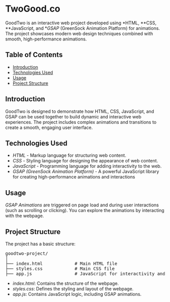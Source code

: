 # TwoGood.co

GoodTwo is an interactive web project developed using *HTML, **CSS, **JavaScript, and **GSAP* (GreenSock Animation Platform) for animations. The project showcases modern web design techniques combined with smooth, high-performance animations.

## Table of Contents

- [Introduction](#introduction)
- [Technologies Used](#technologies-used)
- [Usage](#usage)
- [Project Structure](#project-structure)

## Introduction

GoodTwo is designed to demonstrate how HTML, CSS, JavaScript, and GSAP can be used together to build dynamic and interactive web experiences. The project includes complex animations and transitions to create a smooth, engaging user interface.

## Technologies Used

- *HTML* - Markup language for structuring web content.
- *CSS* - Styling language for designing the appearance of web content.
- *JavaScript* - Programming language for adding interactivity to the web.
- *GSAP (GreenSock Animation Platform)* - A powerful JavaScript library for creating high-performance animations and interactions
  
## Usage

   *GSAP Animations* are triggered on page load and during user interactions (such as scrolling or clicking). You can explore the animations by interacting with the webpage.

## Project Structure

The project has a basic structure:
<pre>
goodtwo-project/   
│  
├── index.html            # Main HTML file  
├── styles.css            # Main CSS file  
├── app.js                # JavaScript for interactivity and animations  </pre>



- *index.html*: Contains the structure of the webpage.
- *styles.css*: Defines the styling and layout of the webpage.
- *app.js*: Contains JavaScript logic, including GSAP animations.
